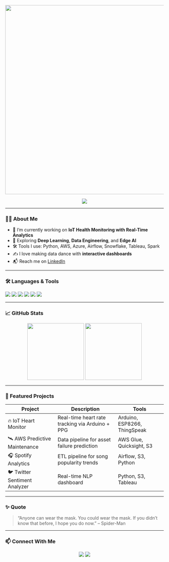 <p align="center">
  <img src="https://media.giphy.com/media/8wLObF6YF5nYwK1gOb/giphy.gif" width="600"/>
</p>

<p align="center">
  <img src="https://readme-typing-svg.demolab.com/?lines=Data+Ninja+in+a+Spider-Verse;Cloud+Slinger+%7C+AI+Architect;Storyteller+%7C+Code+Slinger&center=true&width=500&height=30&color=F74F4F&pause=1000&size=22" />
</p>

---

### 👩‍💻 About Me
- 🔭 I’m currently working on **IoT Health Monitoring with Real-Time Analytics**
- 🌱 Exploring **Deep Learning**, **Data Engineering**, and **Edge AI**
- 🛠️ Tools I use: Python, AWS, Azure, Airflow, Snowflake, Tableau, Spark
- ✍️ I love making data dance with **interactive dashboards**
- 📬 Reach me on [LinkedIn](https://www.linkedin.com/in/anoushkahazari/)

---

### 🛠️ Languages & Tools

<p>
  <img src="https://img.shields.io/badge/Python-Peter_B.-blue?style=for-the-badge&logo=python" />
  <img src="https://img.shields.io/badge/AWS-Miles-orange?style=for-the-badge&logo=amazonaws" />
  <img src="https://img.shields.io/badge/Azure-Spider_Gwen-0089D6?style=for-the-badge&logo=microsoft-azure&logoColor=white" />
  <img src="https://img.shields.io/badge/Snowflake-Miles-orange?style=for-the-badge&logo=snowflake&logoColor=white" />
  <img src="https://img.shields.io/badge/Tableau-SpiderMan-E97627?style=for-the-badge&logo=tableau&logoColor=white" />
  <img src="https://img.shields.io/badge/Airflow-Venom-017CEE?style=for-the-badge&logo=apache-airflow&logoColor=white" />
</p>

---

### 📈 GitHub Stats

<p align="center">
  <img src="https://github-readme-stats.vercel.app/api?username=Nush001&theme=tokyonight&show_icons=true" height="180px"/>
  <img src="https://github-readme-stats.vercel.app/api/top-langs/?username=Nush001&layout=compact&theme=tokyonight" height="180px"/>
</p>

---

### 🚀 Featured Projects

| Project | Description | Tools |
|--------|-------------|-------|
| 🔥 IoT Heart Monitor | Real-time heart rate tracking via Arduino + PPG | Arduino, ESP8266, ThingSpeak |
| 🛰️ AWS Predictive Maintenance | Data pipeline for asset failure prediction | AWS Glue, Quicksight, S3 |
| 🎧 Spotify Analytics | ETL pipeline for song popularity trends | Airflow, S3, Python |
| 🐦 Twitter Sentiment Analyzer | Real-time NLP dashboard | Python, S3, Tableau |

---

### ✨ Quote

> “Anyone can wear the mask. You could wear the mask. If you didn’t know that before, I hope you do now.” – Spider-Man

---

### 📫 Connect With Me

<p align="center">
  <a href="https://www.linkedin.com/in/anoushkahazari/"><img src="https://img.shields.io/badge/LinkedIn-blue?style=for-the-badge&logo=linkedin"></a>
  <a href="mailto:anoushkahazari@example.com"><img src="https://img.shields.io/badge/Email-D14836?style=for-the-badge&logo=gmail&logoColor=white"></a>
</p>
